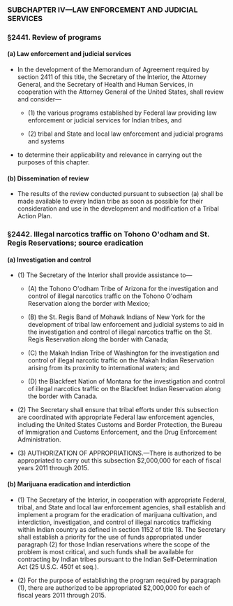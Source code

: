 ### SUBCHAPTER IV—LAW ENFORCEMENT AND JUDICIAL SERVICES

### §2441. Review of programs
#### (a) Law enforcement and judicial services
* In the development of the Memorandum of Agreement required by section 2411 of this title, the Secretary of the Interior, the Attorney General, and the Secretary of Health and Human Services, in cooperation with the Attorney General of the United States, shall review and consider—

  * (1) the various programs established by Federal law providing law enforcement or judicial services for Indian tribes, and

  * (2) tribal and State and local law enforcement and judicial programs and systems


* to determine their applicability and relevance in carrying out the purposes of this chapter.

#### (b) Dissemination of review
* The results of the review conducted pursuant to subsection (a) shall be made available to every Indian tribe as soon as possible for their consideration and use in the development and modification of a Tribal Action Plan.

### §2442. Illegal narcotics traffic on Tohono O'odham and St. Regis Reservations; source eradication
#### (a) Investigation and control
* (1) The Secretary of the Interior shall provide assistance to—

  * (A) the Tohono O'odham Tribe of Arizona for the investigation and control of illegal narcotics traffic on the Tohono O'odham Reservation along the border with Mexico;

  * (B) the St. Regis Band of Mohawk Indians of New York for the development of tribal law enforcement and judicial systems to aid in the investigation and control of illegal narcotics traffic on the St. Regis Reservation along the border with Canada;

  * (C) the Makah Indian Tribe of Washington for the investigation and control of illegal narcotic traffic on the Makah Indian Reservation arising from its proximity to international waters; and

  * (D) the Blackfeet Nation of Montana for the investigation and control of illegal narcotics traffic on the Blackfeet Indian Reservation along the border with Canada.


* (2) The Secretary shall ensure that tribal efforts under this subsection are coordinated with appropriate Federal law enforcement agencies, including the United States Customs and Border Protection, the Bureau of Immigration and Customs Enforcement, and the Drug Enforcement Administration.

* (3) AUTHORIZATION OF APPROPRIATIONS.—There is authorized to be appropriated to carry out this subsection $2,000,000 for each of fiscal years 2011 through 2015.

#### (b) Marijuana eradication and interdiction
* (1) The Secretary of the Interior, in cooperation with appropriate Federal, tribal, and State and local law enforcement agencies, shall establish and implement a program for the eradication of marijuana cultivation, and interdiction, investigation, and control of illegal narcotics trafficking within Indian country as defined in section 1152 of title 18. The Secretary shall establish a priority for the use of funds appropriated under paragraph (2) for those Indian reservations where the scope of the problem is most critical, and such funds shall be available for contracting by Indian tribes pursuant to the Indian Self-Determination Act (25 U.S.C. 450f et seq.).

* (2) For the purpose of establishing the program required by paragraph (1), there are authorized to be appropriated $2,000,000 for each of fiscal years 2011 through 2015.